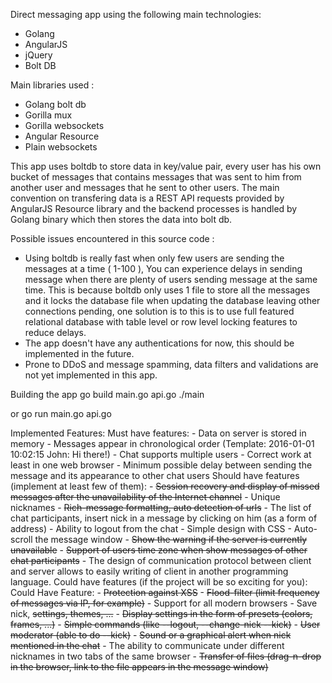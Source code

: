 Direct messaging app using the following main technologies:
- Golang
- AngularJS
- jQuery
- Bolt DB

Main libraries used :
- Golang bolt db
- Gorilla mux
- Gorilla websockets
- Angular Resource
- Plain websockets

This app uses boltdb to store data in key/value pair, every user has his own bucket of messages that contains messages that was sent to him from another user and messages that he sent to other users.
The main convention on transfering data is a REST API requests provided by AngularJS Resource library and the backend processes is handled by Golang binary which then stores the data into bolt db.

Possible issues encountered in this source code :
- Using boltdb is really fast when only few users are sending the messages at a time ( 1-100 ), You can experience delays in sending message when there are plenty of users sending message at the same time. This is because boltdb only uses 1 file to store all the messages and it locks the database file when updating the database leaving other connections pending, one solution is to this is to use full featured relational database with table level or row level locking features to reduce delays.
- The app doesn't have any authentications for now, this should be implemented in the future.
- Prone to DDoS and message spamming, data filters and validations are not yet implemented in this app.

Building the app
go build main.go api.go
./main

or
go run main.go api.go


Implemented Features:
    Must have features:
        - Data on server is stored in memory
        - Messages appear in chronological order (Template: 2016-01-01 10:02:15 John: Hi there!)
        - Chat supports multiple users
        - Correct work at least in one web browser
        - Minimum possible delay between sending the message and its appearance to other chat users
    Should have features (implement at least few of them):
        - ~~Session recovery and display of missed messages after the unavailability of the Internet channel~~
        - Unique nicknames
        - ~~Rich-message formatting, auto detection of urls~~
        - The list of chat participants, insert nick in a message by clicking on him (as a form of address)
        - Ability to logout from the chat
        - Simple design with CSS
        - Auto-scroll the message window
        - ~~Show the warning if the server is currently unavailable~~
        - ~~Support of users time zone when show messages of other chat participants~~
        - The design of communication protocol between client and server allows to easily writing of client in another programming language.
        Could have features (if the project will be so exciting for you):
    Could Have Feature:
        - ~~Protection against XSS~~
        - ~~Flood-filter (limit frequency of messages via IP, for example)~~
        - Support for all modern browsers
        - Save nick, ~~settings, themes, ...~~
        - ~~Display settings in the form of presets (colors, frames, ...)~~
        - ~~Simple commands (like --logout, --change-nick --kick)~~
        - ~~User moderator (able to do --kick)~~
        - ~~Sound or a graphical alert when nick mentioned in the chat~~
        - The ability to communicate under different nicknames in two tabs of the same browser
        - ~~Transfer of files (drag-n-drop in the browser, link to the file appears in the message window)~~
